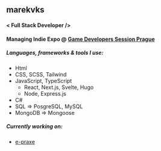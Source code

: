 ## marekvks
#### < Full Stack Developer />
#### Managing Indie Expo @ [Game Developers Session Prague](https://gdsession.com/)

##### Languages, frameworks & tools I use:
- Html
- CSS, SCSS, Tailwind
- JavaScript, TypeScript
  - React, Next.js, Svelte, Hugo
  - Node, Express.js
- C#
- SQL => PosgreSQL, MySQL
- MongoDB => Mongoose

##### Currently working on:
- [e-praxe](https://epraxe.codeventions.me/)
